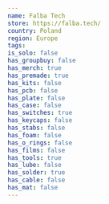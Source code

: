 ```yaml
---
name: Falba Tech
store: https://falba.tech/
country: Poland
region: Europe
tags:
is_solo: false
has_groupbuy: false
has_merch: true
has_premade: true
has_kits: false
has_pcb: false
has_plate: false
has_case: false
has_switches: true
has_keycaps: false
has_stabs: false
has_foam: false
has_o_rings: false
has_films: false
has_tools: true
has_lube: false
has_solder: true
has_cable: false
has_mat: false
---
```

